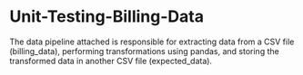 # Unit-Testing-Billing-Data

The data pipeline attached is responsible for extracting data from
a CSV file (billing_data), performing transformations using pandas, and storing the transformed data in
another CSV file (expected_data).
